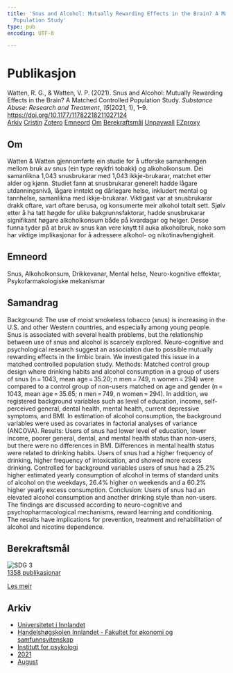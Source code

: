 ```yaml
---
title: 'Snus and Alcohol: Mutually Rewarding Effects in the Brain? A Matched Controlled
  Population Study'
type: pub
encoding: UTF-8

---
```

<h1>Publikasjon</h1>
<article id="csl-bib-container-A9AA67SW" class="csl-bib-container">
  <div class="csl-bib-body"> <div class="csl-entry">Watten, R. G., &#38; Watten, V. P. (2021). Snus and Alcohol: Mutually Rewarding Effects in the Brain? A Matched Controlled Population Study. <i>Substance Abuse: Research and Treatment</i>, <i>15</i>(2021, 1), 1–9. <a href="https://doi.org/10.1177/11782218211027124">https://doi.org/10.1177/11782218211027124</a></div> </div>
  <div class="csl-bib-buttons">
    <a href="#taxonomy-article-A9AA67SW" alt="archive" class="csl-bib-button">Arkiv</a>
    <a href="https://app.cristin.no/results/show.jsf?id=1924380" alt="Cristin" class="csl-bib-button">Cristin</a>
    <a href="http://zotero.org/groups/5881554/items/A9AA67SW" alt="Zotero" class="csl-bib-button">Zotero</a>
    <a href="#keywords-article-A9AA67SW" alt="keywords" class="csl-bib-button">Emneord</a>
    <a href="#about-article-A9AA67SW" alt="about_pub" class="csl-bib-button">Om</a>
    <a href="#sdg-article-A9AA67SW" alt="sdg" class="csl-bib-button">Berekraftsmål</a>
    <a href="https://doi.org/10.1177/11782218211027124" alt="Unpaywall" class="csl-bib-button">Unpaywall</a>
    <a href="https://doi.org/10.1177/11782218211027124" alt="EZproxy" class="csl-bib-button">EZproxy</a>
  </div>
  <div id="csl-bib-meta-container-A9AA67SW"></div>
</article>
<div id="csl-bib-meta-A9AA67SW" class="csl-bib-meta">
  <article id="about-article-A9AA67SW" class="about_pub-article">
    <h1>Om</h1>
    Watten & Watten gjennomførte ein studie for å utforske samanhengen mellom bruk av snus (ein type røykfri tobakk) og alkoholkonsum. Dei samanlikna 1,043 snusbrukarar med 1,043 ikkje-brukarar, matchet etter alder og kjønn. Studiet fann at snusbrukarar generelt hadde lågare utdanningsnivå, lågare inntekt og dårlegare helse, inkludert mental og tannhelse, samanlikna med ikkje-brukarar. Viktigast var at snusbrukarar drakk oftare, vart oftare berusa, og konsumerte meir alkohol totalt sett. Sjølv etter å ha tatt høgde for ulike bakgrunnsfaktorar, hadde snusbrukarar signifikant høgare alkoholkonsum både på kvardagar og helger. Desse funna tyder på at bruk av snus kan vere knytt til auka alkoholbruk, noko som har viktige implikasjonar for å adressere alkohol- og nikotinavhengigheit.
  </article>
  <article id="keywords-article-A9AA67SW" class="keywords-article">
    <h1>Emneord</h1>
    Snus, Alkoholkonsum, Drikkevanar, Mental helse, Neuro-kognitive effektar, Psykofarmakologiske mekanismar
  </article>
  <article id="abstract-article-A9AA67SW" class="abstract-article">
    <h1>Samandrag</h1>
    Background: The use of moist smokeless tobacco (snus) is increasing in the U.S. and other Western countries, and especially among young people. Snus is associated with several health problems, but the relationship between use of snus and alcohol is scarcely explored. Neuro-cognitive and psychological research suggest an association due to possible mutually rewarding effects in the limbic brain. We investigated this issue in a matched controlled population study. Methods: Matched control group design where drinking habits and alcohol consumption in a group of users of snus (n = 1043, mean age = 35.20; n men = 749, n women = 294) were compared to a control group of non-users matched on age and gender (n = 1043, mean age = 35.65; n men = 749, n women = 294). In addition, we registered background variables such as level of education, income, self-perceived general, dental health, mental health, current depressive symptoms, and BMI. In estimation of alcohol consumption, the background variables were used as covariates in factorial analyses of variance (ANCOVA). Results: Users of snus had lower level of education, lower income, poorer general, dental, and mental health status than non-users, but there were no differences in BMI. Differences in mental health status were related to drinking habits. Users of snus had a higher frequency of drinking, higher frequency of intoxication, and showed more excess drinking. Controlled for background variables users of snus had a 25.2% higher estimated yearly consumption of alcohol in terms of standard units of alcohol on the weekdays, 26.4% higher on weekends and a 60.2% higher yearly excess consumption. Conclusion: Users of snus had an elevated alcohol consumption and another drinking style than non-users. The findings are discussed according to neuro-cognitive and psychopharmacological mechanisms, reward learning and conditioning. The results have implications for prevention, treatment and rehabilitation of alcohol and nicotine dependence.
  </article>
  <article id="sdg-article-A9AA67SW" class="sdg-article">
    <h1>Berekraftsmål</h1>
    <div class="sdg-container"><div id="sdg3" class="sdg">
        <img src="{{< params subfolder >}}images/sdg/sdg03_nn.png" class="image" alt="SDG 3">
        <div class="sdg-overlay">
          <a href="{{< params subfolder >}}nn/archive/?sdg=3#archive" class="sdg-publication-count"><span>1358</span> publikasjonar</a>
          <p><a href="https://fn.no/om-fn/fns-baerekraftsmaal/god-helse-og-livskvalitet?lang=nno-NO" class="sdg-read-more">Les meir</a></p>
        </div>
      </div></div>
  </article>
  <article id="taxonomy-article-A9AA67SW" class="taxonomy-article">
    <h1>Arkiv</h1>
    <ul>
      <li><a href="{{< params subfolder >}}nn/archive/?key=3DCRN523">Universitetet i Innlandet</a></li>
      <li><a href="{{< params subfolder >}}nn/archive/?key=DU8Q9LN9">Handelshøgskolen Innlandet - Fakultet for økonomi og samfunnsvitenskap</a></li>
      <li><a href="{{< params subfolder >}}nn/archive/?key=KTD9NXA8">Institutt for psykologi</a></li>
      <li><a href="{{< params subfolder >}}nn/archive/?key=Z3D9VY7X">2021</a></li>
      <li><a href="{{< params subfolder >}}nn/archive/?key=S4AETT62">August</a></li>
    </ul>
  </article>
</div>
